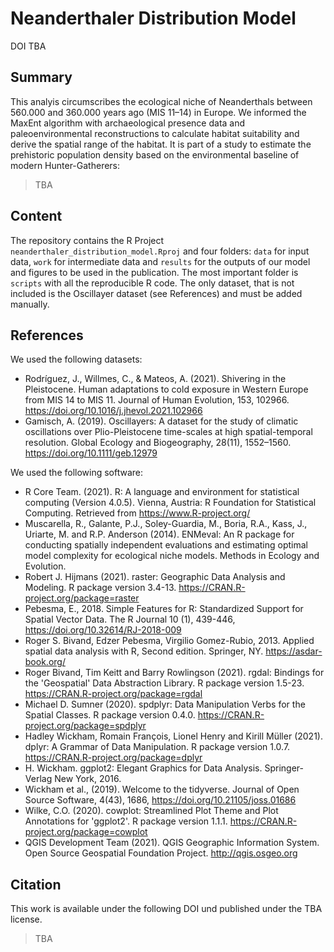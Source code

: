 # Neanderthaler Distribution Model
DOI TBA

## Summary
 This analyis circumscribes the ecological niche of Neanderthals between 560.000 and 360.000 years ago (MIS 11–14) in Europe. We informed the MaxEnt algorithm with archaeological presence data and paleoenvironmental reconstructions to calculate habitat suitability and derive the spatial range of the habitat. It is part of a study to estimate the prehistoric population density based on the environmental baseline of modern Hunter-Gatherers:
 > TBA

## Content
 The repository contains the R Project `neanderthaler_distribution_model.Rproj` and four folders: `data` for input data, `work` for intermediate data and `results` for the outputs of our model and figures to be used in the publication. The most important folder is `scripts` with all the reproducible R code. The only dataset, that is not included is the Oscillayer dataset (see References) and must be added manually.

 
## References
 We used the following datasets:
 * Rodríguez, J., Willmes, C., & Mateos, A. (2021). Shivering in the Pleistocene. Human adaptations to cold exposure in Western Europe from MIS 14 to MIS 11. Journal of Human Evolution, 153, 102966. https://doi.org/10.1016/j.jhevol.2021.102966
 * Gamisch, A. (2019). Oscillayers: A dataset for the study of climatic oscillations over Plio-Pleistocene time-scales at high spatial-temporal resolution. Global Ecology and Biogeography, 28(11), 1552–1560. https://doi.org/10.1111/geb.12979
 
 We used the following software:
 * R Core Team. (2021). R: A language and environment for statistical computing (Version 4.0.5). Vienna, Austria: R Foundation for Statistical Computing. Retrieved from https://www.R-project.org/
 * Muscarella, R., Galante, P.J., Soley-Guardia, M., Boria, R.A., Kass, J., Uriarte, M. and R.P. Anderson (2014). ENMeval: An R package for conducting spatially independent evaluations and estimating optimal model complexity for ecological niche models. Methods in Ecology and Evolution.
 * Robert J. Hijmans (2021). raster: Geographic Data Analysis and Modeling. R package version 3.4-13. https://CRAN.R-project.org/package=raster
 * Pebesma, E., 2018. Simple Features for R: Standardized Support for Spatial Vector Data. The R Journal 10 (1), 439-446, https://doi.org/10.32614/RJ-2018-009
 * Roger S. Bivand, Edzer Pebesma, Virgilio Gomez-Rubio, 2013. Applied spatial data analysis with R, Second edition. Springer, NY. https://asdar-book.org/
 * Roger Bivand, Tim Keitt and Barry Rowlingson (2021). rgdal: Bindings for the 'Geospatial' Data Abstraction Library. R package version 1.5-23. https://CRAN.R-project.org/package=rgdal
 * Michael D. Sumner (2020). spdplyr: Data Manipulation Verbs for the Spatial Classes. R package version 0.4.0. https://CRAN.R-project.org/package=spdplyr
 * Hadley Wickham, Romain François, Lionel Henry and Kirill Müller (2021). dplyr: A Grammar of Data Manipulation. R package version 1.0.7. https://CRAN.R-project.org/package=dplyr 
 * H. Wickham. ggplot2: Elegant Graphics for Data Analysis. Springer-Verlag New York, 2016.
 * Wickham et al., (2019). Welcome to the tidyverse. Journal of Open Source Software, 4(43), 1686, https://doi.org/10.21105/joss.01686
 * Wilke, C.O. (2020). cowplot: Streamlined Plot Theme and Plot Annotations for 'ggplot2'. R package version 1.1.1. https://CRAN.R-project.org/package=cowplot
 * QGIS Development Team (2021). QGIS Geographic Information System. Open Source Geospatial Foundation Project. http://qgis.osgeo.org
 
## Citation 

This work is available under the following DOI und published under the TBA license.
> TBA


